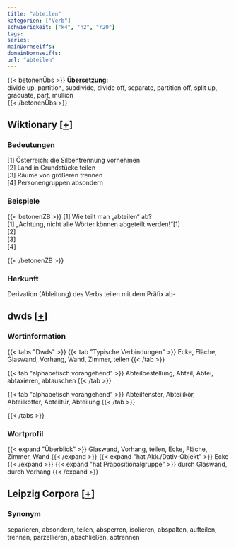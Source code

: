 ```yaml
---
title: "abteilen"
kategorien: ["Verb"]
schwierigkeit: ["k4", "h2", "r20"]
tags:
series:
mainDornseiffs:
domainDornseiffs:
url: "abteilen"
---
```


{{< betonenÜbs >}}
**Übersetzung:**  
divide up, partition, subdivide, divide off, separate, partition off, split up, graduate, part, mullion  
{{< /betonenÜbs >}}

## Wiktionary [[+](https://de.wiktionary.org/wiki/abteilen)]

### Bedeutungen
[1] Österreich: die Silbentrennung vornehmen  
[2] Land in Grundstücke teilen  
[3] Räume von größeren trennen  
[4] Personengruppen absondern  

### Beispiele
{{< betonenZB >}}
[1] Wie teilt man „abteilen“ ab?  
[1] „Achtung, nicht alle Wörter können abgeteilt werden!“[1]  
[2]  
[3]  
[4]  

{{< /betonenZB >}}
### Herkunft
Derivation (Ableitung) des Verbs teilen mit dem Präfix ab-  



## dwds [[+](https://www.dwds.de/wb/abteilen)]

### Wortinformation
{{< tabs "Dwds" >}}
{{< tab "Typische Verbindungen" >}}
Ecke, Fläche, Glaswand, Vorhang, Wand, Zimmer, teilen
{{< /tab >}}

{{< tab "alphabetisch vorangehend" >}}
Abteilbestellung, Abteil, Abtei, abtaxieren, abtauschen
{{< /tab >}}

{{< tab "alphabetisch vorangehend" >}}
Abteilfenster, Abteilikör, Abteilkoffer, Abteiltür, Abteilung
{{< /tab >}}

{{< /tabs >}}

### Wortprofil
{{< expand "Überblick" >}} Glaswand, Vorhang, teilen, Ecke, Fläche, Zimmer, Wand {{< /expand >}}
{{< expand "hat Akk./Dativ-Objekt" >}} Ecke {{< /expand >}}
{{< expand "hat Präpositionalgruppe" >}} durch Glaswand, durch Vorhang {{< /expand >}}

## Leipzig Corpora [[+](https://corpora.uni-leipzig.de/en/res?word=abteilen&corpusId=deu_newscrawl-public_2018)]


### Synonym
separieren, absondern, teilen, absperren, isolieren, abspalten, aufteilen, trennen, parzellieren, abschließen, abtrennen

